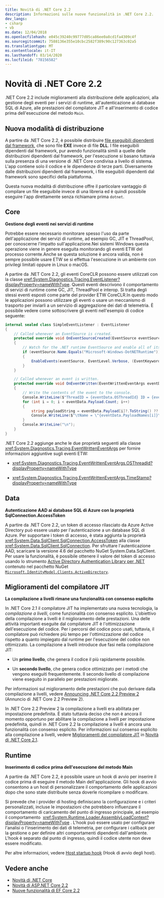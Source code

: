 ```yaml
---
title: Novità di .NET Core 2.2
description: Informazioni sulle nuove funzionalità in .NET Core 2.2.
dev_langs:
- csharp
- vb
ms.date: 12/04/2018
ms.openlocfilehash: e045c39240c99777d05ca86ee0a8cd1fa4309c4f
ms.sourcegitcommit: 7588136e355e10cbc2582f389c90c127363c02a5
ms.translationtype: MT
ms.contentlocale: it-IT
ms.lasthandoff: 03/14/2020
ms.locfileid: "78156582"
---
```

# <a name="whats-new-in-net-core-22"></a>Novità di .NET Core 2.2

.NET Core 2.2 include miglioramenti alla distribuzione delle applicazioni, alla gestione degli eventi per i servizi di runtime, all'autenticazione ai database SQL di Azure, alle prestazioni del compilatore JIT e all'inserimento di codice prima dell'esecuzione del metodo `Main`.

## <a name="new-deployment-mode"></a>Nuova modalità di distribuzione

A partire da .NET Core 2.2, è possibile distribuire [file eseguibili dipendenti dal framework](../deploying/index.md#publish-runtime-dependent), che sono file **EXE** invece di file **DLL**. I file eseguibili dipendenti dal framework, pur avendo funzionalità simili a quelle delle distribuzioni dipendenti dal framework, per l'esecuzione si basano tuttavia sulla presenza di una versione di .NET Core condivisa a livello di sistema. L'app contiene solo il codice e le dipendenze di terze parti. Diversamente dalle distribuzioni dipendenti dal framework, i file eseguibili dipendenti dal framework sono specifici della piattaforma.

Questa nuova modalità di distribuzione offre il particolare vantaggio di compilare un file eseguibile invece di una libreria ed è quindi possibile eseguire l'app direttamente senza richiamare prima `dotnet`.

## <a name="core"></a>Core

**Gestione degli eventi nei servizi di runtime**

Potrebbe essere necessario monitorare spesso l'uso da parte dell'applicazione dei servizi di runtime, ad esempio GC, JIT e ThreadPool, per conoscerne l'impatto sull'applicazione.Nei sistemi Windows questa operazione viene in genere eseguita monitorando gli eventi ETW del processo corrente.Anche se questa soluzione è ancora valida, non è sempre possibile usare ETW se si effettua l'esecuzione in un ambiente con privilegi limitati oppure in Linux o macOS.

A partire da .NET Core 2.2, gli eventi CoreCLR possono essere utilizzati con la classe <xref:System.Diagnostics.Tracing.EventListener?displayProperty=nameWithType>. Questi eventi descrivono il comportamento di servizi di runtime come GC, JIT, ThreadPool e interop. Si tratta degli stessi eventi esposti come parte del provider ETW CoreCLR.In questo modo le applicazioni possono utilizzare gli eventi o usare un meccanismo di trasporto per inviarli a un servizio di aggregazione dei dati di telemetria. È possibile vedere come sottoscrivere gli eventi nell'esempio di codice seguente:

```csharp
internal sealed class SimpleEventListener : EventListener
{
    // Called whenever an EventSource is created.
    protected override void OnEventSourceCreated(EventSource eventSource)
    {
        // Watch for the .NET runtime EventSource and enable all of its events.
        if (eventSource.Name.Equals("Microsoft-Windows-DotNETRuntime"))
        {
            EnableEvents(eventSource, EventLevel.Verbose, (EventKeywords)(-1));
        }
    }

    // Called whenever an event is written.
    protected override void OnEventWritten(EventWrittenEventArgs eventData)
    {
        // Write the contents of the event to the console.
        Console.WriteLine($"ThreadID = {eventData.OSThreadId} ID = {eventData.EventId} Name = {eventData.EventName}");
        for (int i = 0; i < eventData.Payload.Count; i++)
        {
            string payloadString = eventData.Payload[i]?.ToString() ?? string.Empty;
            Console.WriteLine($"\tName = \"{eventData.PayloadNames[i]}\" Value = \"{payloadString}\"");
        }
        Console.WriteLine("\n");
    }
}
```

.NET Core 2.2 aggiunge anche le due proprietà seguenti alla classe <xref:System.Diagnostics.Tracing.EventWrittenEventArgs> per fornire informazioni aggiuntive sugli eventi ETW:

- <xref:System.Diagnostics.Tracing.EventWrittenEventArgs.OSThreadId?displayProperty=nameWithType>

- <xref:System.Diagnostics.Tracing.EventWrittenEventArgs.TimeStamp?displayProperty=nameWithType>

## <a name="data"></a>Data

**Autenticazione AAD ai database SQL di Azure con la proprietà SqlConnection.AccessToken**

A partire da .NET Core 2.2, un token di accesso rilasciato da Azure Active Directory può essere usato per l'autenticazione a un database SQL di Azure. Per supportare i token di accesso, è stata aggiunta la proprietà <xref:System.Data.SqlClient.SqlConnection.AccessToken> alla classe <xref:System.Data.SqlClient.SqlConnection>. Per sfruttare l'autenticazione AAD, scaricare la versione 4.6 del pacchetto NuGet System.Data.SqlClient. Per usare la funzionalità, è possibile ottenere il valore del token di accesso usando lo strumento [Active Directory Authentication Library per .NET](https://github.com/AzureAD/azure-activedirectory-library-for-dotnet) contenuto nel pacchetto NuGet [`Microsoft.IdentityModel.Clients.ActiveDirectory`](https://www.nuget.org/packages/Microsoft.IdentityModel.Clients.ActiveDirectory/).

## <a name="jit-compiler-improvements"></a>Miglioramenti del compilatore JIT

**La compilazione a livelli rimane una funzionalità con consenso esplicito**

In .NET Core 2.1 il compilatore JIT ha implementato una nuova tecnologia, la *compilazione a livelli*, come funzionalità con consenso esplicito. L'obiettivo della compilazione a livelli è il miglioramento delle prestazioni. Una delle attività importanti eseguite dal compilatore JIT è l'ottimizzazione dell'esecuzione del codice. Per i percorsi del codice poco usati, tuttavia, il compilatore può richiedere più tempo per l'ottimizzazione del codice rispetto a quanto impiegato dal runtime per l'esecuzione del codice non ottimizzato. La compilazione a livelli introduce due fasi nella compilazione JIT:

- Un **primo livello**, che genera il codice il più rapidamente possibile.

- Un **secondo livello**, che genera codice ottimizzato per i metodi che vengono eseguiti frequentemente. Il secondo livello di compilazione viene eseguito in parallelo per prestazioni migliorate.

Per informazioni sul miglioramento delle prestazioni che può derivare dalla compilazione a livelli, vedere [Announcing .NET Core 2.2 Preview 2](https://devblogs.microsoft.com/dotnet/announcing-net-core-2-2-preview-2/) (Annuncio di .NET Core 2.2 Preview 2).

In .NET Core 2.2 Preview 2 la compilazione a livelli era abilitata per impostazione predefinita. È stato tuttavia deciso che non è ancora il momento opportuno per abilitare la compilazione a livelli per impostazione predefinita, quindi in .NET Core 2.2 la compilazione a livelli è ancora una funzionalità con consenso esplicito. Per informazioni sul consenso esplicito alla compilazione a livelli, vedere [Miglioramenti del compilatore JIT](dotnet-core-2-1.md#jit-compiler-improvements) in [Novità di .NET Core 2.1](dotnet-core-2-1.md).

## <a name="runtime"></a>Runtime

**Inserimento di codice prima dell'esecuzione del metodo Main**

A partire da .NET Core 2.2, è possibile usare un hook di avvio per inserire il codice prima di eseguire il metodo Main dell'applicazione. Gli hook di avvio consentono a un host di personalizzare il comportamento delle applicazioni dopo che sono state distribuite senza doverle ricompilare o modificare.

Si prevede che i provider di hosting definiscano la configurazione e i criteri personalizzati, incluse le impostazioni che potrebbero influenzare il comportamento di caricamento del punto di ingresso principale, ad esempio il comportamento  <xref:System.Runtime.Loader.AssemblyLoadContext?displayProperty=nameWithType> . L'hook può essere usato per configurare l'analisi o l'inserimento dei dati di telemetria, per configurare i callback per la gestione o per definire altri comportamenti dipendenti dall'ambiente. L'hook è separato dal punto di ingresso, quindi il codice utente non deve essere modificato.

Per altre informazioni, vedere [Host startup hook](https://github.com/dotnet/core-setup/blob/master/Documentation/design-docs/host-startup-hook.md) (Hook di avvio degli host).

## <a name="see-also"></a>Vedere anche

- [Novità di .NET Core](index.md)
- [Novità di ASP.NET Core 2.2](/aspnet/core/release-notes/aspnetcore-2.2)
- [Nuove funzionalità di EF Core 2.2](/ef/core/what-is-new/ef-core-2.2)
